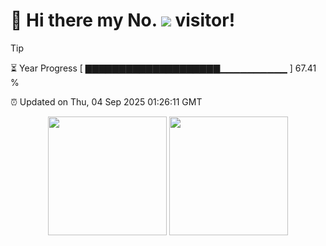 <h1>
  👋 Hi there my No.
  <img src='https://profile-counter.glitch.me/ycc250303/count.svg'/>
  visitor!
</h1>

> [!TIP]
> ⏳ Year Progress [ ▇▇▇▇▇▇▇▇▇▇▇▇▇▇▇▇▇▇▇▇▁▁▁▁▁▁▁▁▁▁ ] 67.41 %
>
> ⏰ Updated on Thu, 04 Sep 2025 01:26:11 GMT

<div align='center'>
  <img src='https://github-readme-stats.vercel.app/api?username=ycc250303&show_icons=true&count_private=true' height='190'/>
  <img src='https://github-readme-stats.vercel.app/api/top-langs/?username=ycc250303&layout=compact' height='190'/>
</div>

